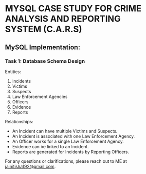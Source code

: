 # MYSQL CASE STUDY FOR CRIME ANALYSIS AND REPORTING SYSTEM (C.A.R.S)

## MySQL Implementation:

### Task 1: Database Schema Design

Entities:
1. Incidents
2. Victims
3. Suspects
4. Law Enforcement Agencies
5. Officers
6. Evidence
7. Reports

Relationships:
- An Incident can have multiple Victims and Suspects.
- An Incident is associated with one Law Enforcement Agency.
- An Officer works for a single Law Enforcement Agency.
- Evidence can be linked to an Incident.
- Reports are generated for Incidents by Reporting Officers.

For any questions or clarifications, please reach out to ME at jainitisha192@gmail.com.
